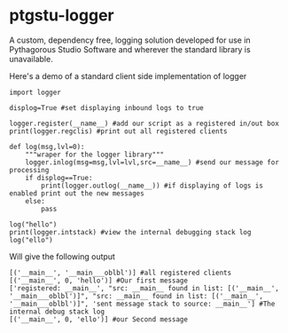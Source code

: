# ptgstu-logger
A custom, dependency free, logging solution developed for use in Pythagorous Studio Software and wherever the standard library is unavailable.


Here's a demo of a standard client side implementation of logger
```
import logger

displog=True #set displaying inbound logs to true

logger.register(__name__) #add our script as a registered in/out box
print(logger.regclis) #print out all registered clients

def log(msg,lvl=0):
    """wraper for the logger library"""
    logger.inlog(msg=msg,lvl=lvl,src=__name__) #send our message for processing
    if displog==True:
        print(logger.outlog(__name__)) #if displaying of logs is enabled print out the new messages
    else:
        pass

log("hello")
print(logger.intstack) #view the internal debugging stack log
log("ello")
```
Will give the following output
```
[('__main__', '__main___oblbl')] #all registered clients
[('__main__', 0, 'hello')] #Our first message
['registered: __main__', "src: __main__ found in list: [('__main__', '__main___oblbl')]", "src: __main__ found in list: [('__main__', '__main___oblbl')]", 'sent message stack to source: __main__'] #The internal debug stack log
[('__main__', 0, 'ello')] #our Second message
```
